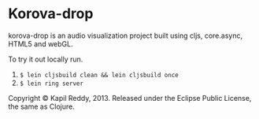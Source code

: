 # Korova-drop

korova-drop is an audio visualization project built using cljs, core.async, HTML5 and webGL.

To try it out locally run.

1. `$ lein cljsbuild clean && lein cljsbuild once`
2. `$ lein ring server`

Copyright © Kapil Reddy, 2013. Released under the Eclipse Public License, the same as Clojure.
